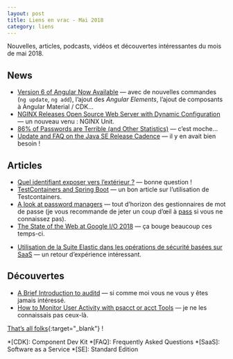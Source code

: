 ```yaml
---
layout: post
title: Liens en vrac - Mai 2018
category: liens
---
```


Nouvelles, articles, podcasts, vidéos et découvertes intéressantes du mois de mai 2018.

## News

- [Version 6 of Angular Now Available](https://blog.angular.io/version-6-of-angular-now-available-cc56b0efa7a4)
  — avec de nouvelles commandes (`ng update`, `ng add`), l’ajout des _Angular Elements_, l’ajout de composants à Angular
  Material / CDK…
- [NGINX Releases Open Source Web Server with Dynamic Configuration](https://www.infoq.com/news/2018/05/nginx-unit-dynamic-web-server/)
  — un nouveau venu : NGINX Unit.
- [86% of Passwords are Terrible (and Other Statistics)](https://www.troyhunt.com/86-of-passwords-are-terrible-and-other-statistics/)
  — c’est moche…
- [Update and FAQ on the Java SE Release Cadence](https://blogs.oracle.com/java-platform-group/update-and-faq-on-the-java-se-release-cadence)
  — il y en avait bien besoin !

## Articles

- [Quel identifiant exposer vers l’extérieur ?](https://blog.zenika.com/2018/05/23/quel-identifiant-exposer-vers-lexterieur/)
  — bonne question !
- [TestContainers and Spring Boot](https://www.javacodegeeks.com/2018/05/testcontainers-and-spring-boot.html)
  — un bon article sur l’utilisation de Testcontainers.
- [A look at password managers](https://anarc.at/blog/2017-02-22-password-managers/)
  — tout d’horizon des gestionnaires de mot de passe (je vous recommande de jeter un coup d’œil
  à [pass](https://www.passwordstore.org/) si vous ne connaissez pas).
- [The State of the Web at Google I/O 2018](https://blog.chromium.org/2018/05/the-state-of-web-at-google-io-2018.html)
  — ça bouge beaucoup ces temps-ci.

* [Utilisation de la Suite Elastic dans les opérations de sécurité basées sur SaaS](https://www.elastic.co/fr/blog/using-the-elastic-stack-as-a-saas-based-security-operations-swiss-army-knife)
  — un retour d’expérience intéressant.

## Découvertes

- [A Brief Introduction to auditd](https://security.blogoverflow.com/2013/01/a-brief-introduction-to-auditd/)
  — si comme moi vous ne vous y êtes jamais intéressé.
- [How to Monitor User Activity with psacct or acct Tools](https://www.tecmint.com/how-to-monitor-user-activity-with-psacct-or-acct-tools/)
  — je ne les connaissais pas ceux-là.

[That’s all folks](https://www.youtube.com/watch?v=I-7ijSkFa10 "Alela Diane - The Pirate's Gospel"){:target="_blank"} !

<!-- prettier-ignore-start -->
*[CDK]: Component Dev Kit
*[FAQ]: Frequently Asked Questions
*[SaaS]: Software as a Service
*[SE]: Standard Edition
<!-- prettier-ignore-end -->
